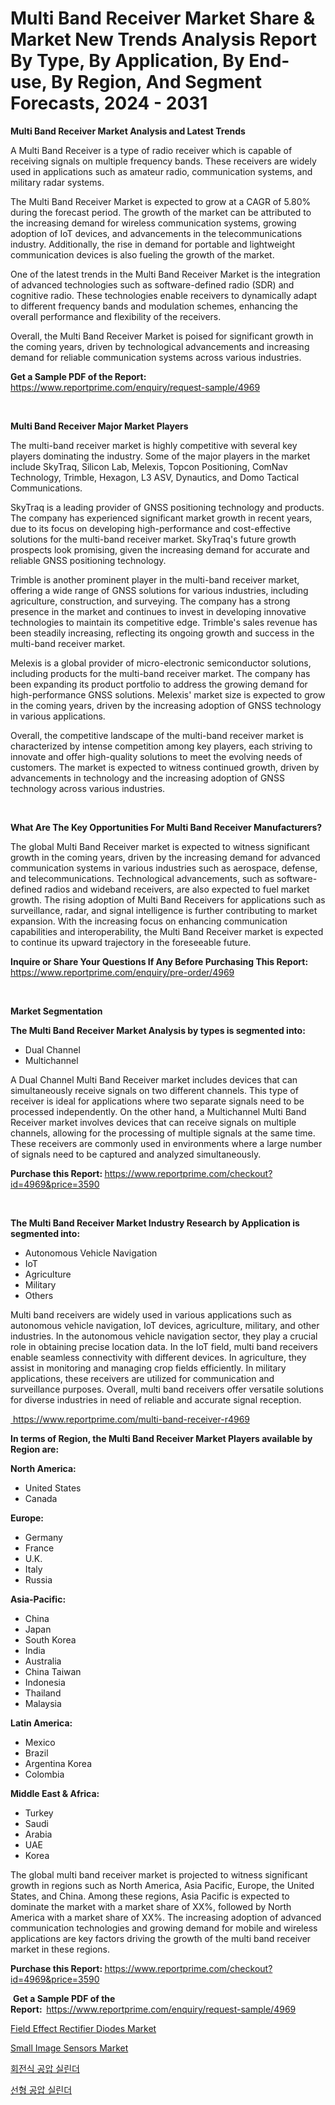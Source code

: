 <p><h1>Multi Band Receiver Market Share & Market New Trends Analysis Report By Type, By Application, By End-use, By Region, And Segment Forecasts, 2024 - 2031</h1></p><p><strong>Multi Band Receiver Market Analysis and Latest Trends</strong></p>
<p><p>A Multi Band Receiver is a type of radio receiver which is capable of receiving signals on multiple frequency bands. These receivers are widely used in applications such as amateur radio, communication systems, and military radar systems.</p><p>The Multi Band Receiver Market is expected to grow at a CAGR of 5.80% during the forecast period. The growth of the market can be attributed to the increasing demand for wireless communication systems, growing adoption of IoT devices, and advancements in the telecommunications industry. Additionally, the rise in demand for portable and lightweight communication devices is also fueling the growth of the market.</p><p>One of the latest trends in the Multi Band Receiver Market is the integration of advanced technologies such as software-defined radio (SDR) and cognitive radio. These technologies enable receivers to dynamically adapt to different frequency bands and modulation schemes, enhancing the overall performance and flexibility of the receivers.</p><p>Overall, the Multi Band Receiver Market is poised for significant growth in the coming years, driven by technological advancements and increasing demand for reliable communication systems across various industries.</p></p>
<p><strong>Get a Sample PDF of the Report:&nbsp;</strong> <a href="https://www.reportprime.com/enquiry/request-sample/4969">https://www.reportprime.com/enquiry/request-sample/4969</a></p>
<p>&nbsp;</p>
<p><strong>Multi Band Receiver Major Market Players</strong></p>
<p><p>The multi-band receiver market is highly competitive with several key players dominating the industry. Some of the major players in the market include SkyTraq, Silicon Lab, Melexis, Topcon Positioning, ComNav Technology, Trimble, Hexagon, L3 ASV, Dynautics, and Domo Tactical Communications.</p><p>SkyTraq is a leading provider of GNSS positioning technology and products. The company has experienced significant market growth in recent years, due to its focus on developing high-performance and cost-effective solutions for the multi-band receiver market. SkyTraq's future growth prospects look promising, given the increasing demand for accurate and reliable GNSS positioning technology.</p><p>Trimble is another prominent player in the multi-band receiver market, offering a wide range of GNSS solutions for various industries, including agriculture, construction, and surveying. The company has a strong presence in the market and continues to invest in developing innovative technologies to maintain its competitive edge. Trimble's sales revenue has been steadily increasing, reflecting its ongoing growth and success in the multi-band receiver market.</p><p>Melexis is a global provider of micro-electronic semiconductor solutions, including products for the multi-band receiver market. The company has been expanding its product portfolio to address the growing demand for high-performance GNSS solutions. Melexis' market size is expected to grow in the coming years, driven by the increasing adoption of GNSS technology in various applications.</p><p>Overall, the competitive landscape of the multi-band receiver market is characterized by intense competition among key players, each striving to innovate and offer high-quality solutions to meet the evolving needs of customers. The market is expected to witness continued growth, driven by advancements in technology and the increasing adoption of GNSS technology across various industries.</p></p>
<p>&nbsp;</p>
<p><strong>What Are The Key Opportunities For Multi Band Receiver Manufacturers?</strong></p>
<p><p>The global Multi Band Receiver market is expected to witness significant growth in the coming years, driven by the increasing demand for advanced communication systems in various industries such as aerospace, defense, and telecommunications. Technological advancements, such as software-defined radios and wideband receivers, are also expected to fuel market growth. The rising adoption of Multi Band Receivers for applications such as surveillance, radar, and signal intelligence is further contributing to market expansion. With the increasing focus on enhancing communication capabilities and interoperability, the Multi Band Receiver market is expected to continue its upward trajectory in the foreseeable future.</p></p>
<p><strong>Inquire or Share Your Questions If Any Before Purchasing This Report:</strong> <a href="https://www.reportprime.com/enquiry/pre-order/4969">https://www.reportprime.com/enquiry/pre-order/4969</a></p>
<p>&nbsp;</p>
<p><strong>Market Segmentation</strong></p>
<p><strong>The Multi Band Receiver Market Analysis by types is segmented into:</strong></p>
<p><ul><li>Dual Channel</li><li>Multichannel</li></ul></p>
<p><p>A Dual Channel Multi Band Receiver market includes devices that can simultaneously receive signals on two different channels. This type of receiver is ideal for applications where two separate signals need to be processed independently. On the other hand, a Multichannel Multi Band Receiver market involves devices that can receive signals on multiple channels, allowing for the processing of multiple signals at the same time. These receivers are commonly used in environments where a large number of signals need to be captured and analyzed simultaneously.</p></p>
<p><strong>Purchase this Report:&nbsp;</strong><a href="https://www.reportprime.com/checkout?id=4969&price=3590">https://www.reportprime.com/checkout?id=4969&price=3590</a></p>
<p>&nbsp;</p>
<p><strong>The Multi Band Receiver Market Industry Research by Application is segmented into:</strong></p>
<p><ul><li>Autonomous Vehicle Navigation</li><li>IoT</li><li>Agriculture</li><li>Military</li><li>Others</li></ul></p>
<p><p>Multi band receivers are widely used in various applications such as autonomous vehicle navigation, IoT devices, agriculture, military, and other industries. In the autonomous vehicle navigation sector, they play a crucial role in obtaining precise location data. In the IoT field, multi band receivers enable seamless connectivity with different devices. In agriculture, they assist in monitoring and managing crop fields efficiently. In military applications, these receivers are utilized for communication and surveillance purposes. Overall, multi band receivers offer versatile solutions for diverse industries in need of reliable and accurate signal reception.</p></p>
<p><a href="https://www.reportprime.com/multi-band-receiver-r4969">&nbsp;https://www.reportprime.com/multi-band-receiver-r4969</a></p>
<p><strong>In terms of Region, the Multi Band Receiver Market Players available by Region are:</strong></p>
<p>
    <p> <strong> North America: </strong>
        <ul>
            <li>United States</li>
            <li>Canada</li>
        </ul>
        </p> 
    <p> <strong> Europe: </strong>
        <ul>
            <li>Germany</li>
            <li>France</li>
            <li>U.K.</li>
            <li>Italy</li>
            <li>Russia</li>
        </ul>
        </p> 
    <p> <strong> Asia-Pacific: </strong>
        <ul>
            <li>China</li>
            <li>Japan</li>
            <li>South Korea</li>
            <li>India</li>
            <li>Australia</li>
            <li>China Taiwan</li>
            <li>Indonesia</li>
            <li>Thailand</li>
            <li>Malaysia</li>
        </ul>
        </p> 
    <p> <strong> Latin America: </strong>
        <ul>
            <li>Mexico</li>
            <li>Brazil</li>
            <li>Argentina Korea</li>
            <li>Colombia</li>
        </ul>
        </p> 
    <p> <strong> Middle East & Africa: </strong>
        <ul>
            <li>Turkey</li>
            <li>Saudi</li>
            <li>Arabia</li>
            <li>UAE</li>
            <li>Korea</li>
        </ul>
    </p>
    </p>
<p><p>The global multi band receiver market is projected to witness significant growth in regions such as North America, Asia Pacific, Europe, the United States, and China. Among these regions, Asia Pacific is expected to dominate the market with a market share of XX%, followed by North America with a market share of XX%. The increasing adoption of advanced communication technologies and growing demand for mobile and wireless applications are key factors driving the growth of the multi band receiver market in these regions.</p></p>
<p><strong>Purchase this Report: </strong><a href="https://www.reportprime.com/checkout?id=4969&price=3590">https://www.reportprime.com/checkout?id=4969&price=3590</a></p>
<p>&nbsp;<strong>Get a Sample PDF of the Report:&nbsp;&nbsp;</strong><a href="https://www.reportprime.com/enquiry/request-sample/4969">https://www.reportprime.com/enquiry/request-sample/4969</a></p>
<p><strong></strong></p>
<p><p><a href="https://github.com/wusalecollins540tpqoz/Market-Research-Report-List-2/blob/main/field-effect-rectifier-diodes-market.md">Field Effect Rectifier Diodes Market</a></p><p><a href="https://github.com/kathiaseamanalvaradovlprc2h/Market-Research-Report-List-2/blob/main/small-image-sensors-market.md">Small Image Sensors Market</a></p><p><a href="https://github.com/RonSpencer61/Market-Research-Report-List-1/blob/main/969785070343.md">회전식 공압 실린더</a></p><p><a href="https://github.com/valroy852/Market-Research-Report-List-1/blob/main/138095170342.md">선형 공압 실린더</a></p></p>